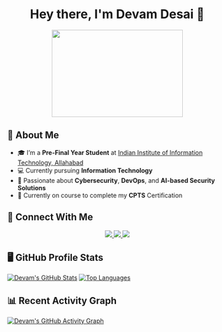 <h1 align="center">Hey there, I'm Devam Desai 👋</h1>

<div id="header" align="center">
  <img src="https://media1.tenor.com/m/GfSX-u7VGM4AAAAC/coding.gif" width="300" height="200"/>
</div>

## 🚀 About Me
- 🎓 I’m a **Pre-Final Year Student** at [Indian Institute of Information Technology, Allahabad](https://www.iiita.ac.in/)
- 💻 Currently pursuing **Information Technology**
- 🔐 Passionate about **Cybersecurity**, **DevOps**, and **AI-based Security Solutions**
- 🤖 Currently on course to complete my **CPTS** Certification

## 🔗 Connect With Me
<div id="badges" align="center">
  <a href="https://www.linkedin.com/in/devam-desai-420b1a264/">
    <img src="https://img.shields.io/badge/LinkedIn-blue?logo=linkedin&logoColor=white&style=for-the-badge">
  </a>
  <a href="mailto:devamydesai@gmail.com">
    <img src="https://img.shields.io/badge/GMail-red?logo=gmail&logoColor=white&style=for-the-badge">
  </a>
  <a href="https://www.instagram.com/devam._desai/">
    <img src="https://img.shields.io/badge/Instagram-purple?logo=instagram&logoColor=white&style=for-the-badge">
  </a>
</div>

## 🖥️ GitHub Profile Stats
[![Devam's GitHub Stats](https://github-readme-stats.vercel.app/api/?username=DRedDevil04&count_private=true&theme=tokyonight&showicons=true)](https://github.com/DRedDevil04)
[![Top Languages](https://github-readme-stats.vercel.app/api/top-langs/?username=DRedDevil04&langs_count=5&theme=tokyonight)](https://github.com/DRedDevil04)

## 📊 Recent Activity Graph
[![Devam's GitHub Activity Graph](https://github-readme-activity-graph.vercel.app/graph?username=DRedDevil04&bg_color=1e1e1e&color=9e4c98&line=9e4c98&point=403d3d&area=true&hide_border=false)](https://github.com/DRedDevil04/github-readme-activity-graph)

